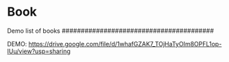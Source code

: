 # Book

Demo list of books
########################################

DEMO: https://drive.google.com/file/d/1whafGZAK7_TOjHaTyOIm8OPFL1op-IUu/view?usp=sharing
